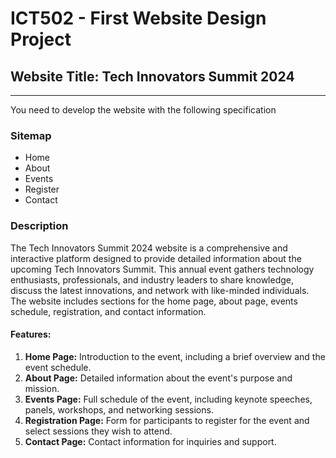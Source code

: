 # ICT502 - First Website Design Project

## Website Title: Tech Innovators Summit 2024
---
You need to develop the website with the following specification

### Sitemap
- Home
- About
- Events
- Register
- Contact

### Description
The Tech Innovators Summit 2024 website is a comprehensive and interactive platform designed to provide detailed information about the upcoming Tech Innovators Summit. This annual event gathers technology enthusiasts, professionals, and industry leaders to share knowledge, discuss the latest innovations, and network with like-minded individuals. The website includes sections for the home page, about page, events schedule, registration, and contact information.

#### Features:
1. **Home Page:** Introduction to the event, including a brief overview and the event schedule.
2. **About Page:** Detailed information about the event's purpose and mission.
3. **Events Page:** Full schedule of the event, including keynote speeches, panels, workshops, and networking sessions.
4. **Registration Page:** Form for participants to register for the event and select sessions they wish to attend.
5. **Contact Page:** Contact information for inquiries and support.